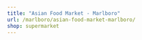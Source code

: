 ```yaml
---
title: "Asian Food Market - Marlboro"
url: /marlboro/asian-food-market-marlboro/
shop: supermarket
---
```

